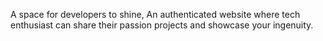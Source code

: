 A space for developers to shine, An authenticated website where tech enthusiast can share their passion projects and showcase your ingenuity.
